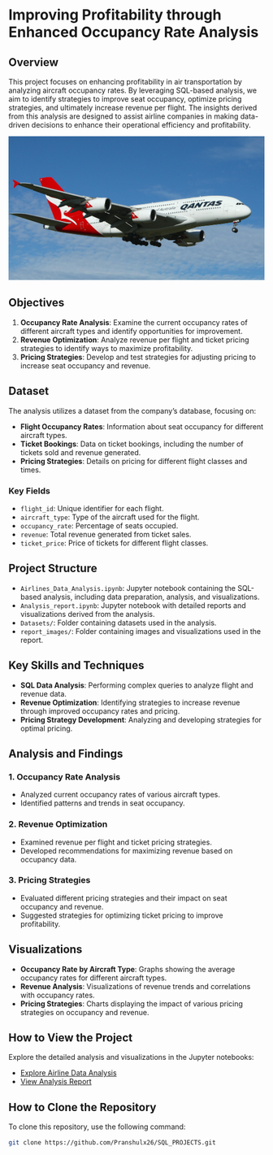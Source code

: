 # Improving Profitability through Enhanced Occupancy Rate Analysis

## Overview

This project focuses on enhancing profitability in air transportation by analyzing aircraft occupancy rates. By leveraging SQL-based analysis, we aim to identify strategies to improve seat occupancy, optimize pricing strategies, and ultimately increase revenue per flight. The insights derived from this analysis are designed to assist airline companies in making data-driven decisions to enhance their operational efficiency and profitability.

![Airplane](airplane.jpg)

## Objectives

1. **Occupancy Rate Analysis**: Examine the current occupancy rates of different aircraft types and identify opportunities for improvement.
2. **Revenue Optimization**: Analyze revenue per flight and ticket pricing strategies to identify ways to maximize profitability.
3. **Pricing Strategies**: Develop and test strategies for adjusting pricing to increase seat occupancy and revenue.

## Dataset

The analysis utilizes a dataset from the company’s database, focusing on:

- **Flight Occupancy Rates**: Information about seat occupancy for different aircraft types.
- **Ticket Bookings**: Data on ticket bookings, including the number of tickets sold and revenue generated.
- **Pricing Strategies**: Details on pricing for different flight classes and times.

### Key Fields

- `flight_id`: Unique identifier for each flight.
- `aircraft_type`: Type of the aircraft used for the flight.
- `occupancy_rate`: Percentage of seats occupied.
- `revenue`: Total revenue generated from ticket sales.
- `ticket_price`: Price of tickets for different flight classes.

## Project Structure

- `Airlines_Data_Analysis.ipynb`: Jupyter notebook containing the SQL-based analysis, including data preparation, analysis, and visualizations.
- `Analysis_report.ipynb`: Jupyter notebook with detailed reports and visualizations derived from the analysis.
- `Datasets/`: Folder containing datasets used in the analysis.
- `report_images/`: Folder containing images and visualizations used in the report.

## Key Skills and Techniques

- **SQL Data Analysis**: Performing complex queries to analyze flight and revenue data.
- **Revenue Optimization**: Identifying strategies to increase revenue through improved occupancy rates and pricing.
- **Pricing Strategy Development**: Analyzing and developing strategies for optimal pricing.

## Analysis and Findings

### 1. Occupancy Rate Analysis
- Analyzed current occupancy rates of various aircraft types.
- Identified patterns and trends in seat occupancy.

### 2. Revenue Optimization
- Examined revenue per flight and ticket pricing strategies.
- Developed recommendations for maximizing revenue based on occupancy data.

### 3. Pricing Strategies
- Evaluated different pricing strategies and their impact on seat occupancy and revenue.
- Suggested strategies for optimizing ticket pricing to improve profitability.

## Visualizations

- **Occupancy Rate by Aircraft Type**: Graphs showing the average occupancy rates for different aircraft types.
- **Revenue Analysis**: Visualizations of revenue trends and correlations with occupancy rates.
- **Pricing Strategies**: Charts displaying the impact of various pricing strategies on occupancy and revenue.

## How to View the Project

Explore the detailed analysis and visualizations in the Jupyter notebooks:

- [Explore Airline Data Analysis](https://github.com/Pranshulx26/SQL_PROJECTS/blob/main/Airline_Data_Analysis/Airlines_Data_Analysis.ipynb)
- [View Analysis Report](https://github.com/Pranshulx26/SQL_PROJECTS/blob/main/Airline_Data_Analysis/Analysis_report.ipynb)

## How to Clone the Repository

To clone this repository, use the following command:

```bash
git clone https://github.com/Pranshulx26/SQL_PROJECTS.git

